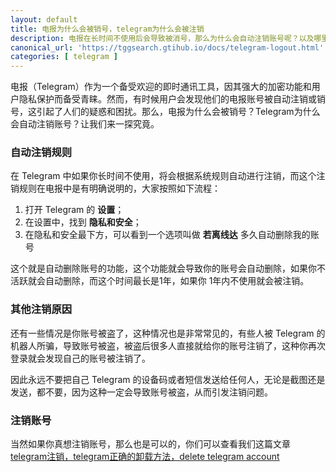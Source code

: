 ```yaml
---
layout: default
title: 电报为什么会被销号，telegram为什么会被注销
description: 电报在长时间不使用后会导致被消号，那么为什么会自动注销账号呢？以及哪里去更改这个账号自动注销的时间呢？真的想注销应该如何注销呢？
canonical_url: 'https://tggsearch.gtihub.io/docs/telegram-logout.html'
categories: [ telegram ]
---
```

电报（Telegram）作为一个备受欢迎的即时通讯工具，因其强大的加密功能和用户隐私保护而备受青睐。然而，有时候用户会发现他们的电报账号被自动注销或销号，这引起了人们的疑惑和困扰。那么，电报为什么会被销号？Telegram为什么会自动注销账号？让我们来一探究竟。

### 自动注销规则
在 Telegram 中如果你长时间不使用，将会根据系统规则自动进行注销，而这个注销规则在电报中是有明确说明的，大家按照如下流程：

1. 打开 Telegram 的 <b>设置</b>；
2. 在设置中，找到 <b>隐私和安全</b>；
3. 在隐私和安全最下方，可以看到一个选项叫做 <b>若离线达</b> 多久自动删除我的账号

这个就是自动删除账号的功能，这个功能就会导致你的账号会自动删除，如果你不活跃就会自动删除，而这个时间最长是1年，如果你 1年内不使用就会被注销。

### 其他注销原因
还有一些情况是你账号被盗了，这种情况也是非常常见的，有些人被 Telegram 的机器人所骗，导致账号被盗，被盗后很多人直接就给你的账号注销了，这种你再次登录就会发现自己的账号被注销了。

因此永远不要把自己 Telegram 的设备码或者短信发送给任何人，无论是截图还是发送，都不要，因为这种一定会导致账号被盗，从而引发注销问题。

### 注销账号
当然如果你真想注销账号，那么也是可以的，你们可以查看我们这篇文章 [telegram注销，telegram正确的卸载方法，delete telegram account](./telegram-delete-account.html)